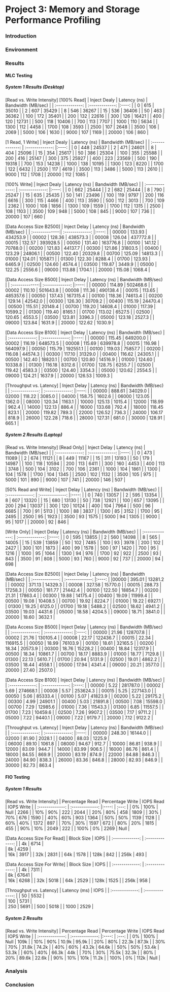 # Project 3: Memory and Storage Performance Profiling
### Introduction


### Environment


### Results
#### MLC Testing

##### System 1 Results (Desktop)
[Read vs. Write Intensity]
[100% Read]
| Inject Dealy    | Latency (ns)    | Bandwidth (MB/sec) |
| :-------------:    | :-------------:     |:----:     |
|        0          |       615          |    35010   |
|       2          |          607        |     35429   |
|       8          |         546        |    36267    |
|       15          |         536         |    36406    | 
|         50        |      463           |    36362    |
|       100          |      172           |   35401    | 
|       200          |        132         |    22616   | 
|       300          |      126            |   16421   |
|       400          |      120            |   12731    |
|       500          |          118        |    10406   |
|         700       |         113          |  7707     |
|         1000       |         110          |   5634    |
|         1300       |         112         |     4458  |
|         1700       |         108          |     3593  |
|         2500       |         107          |     2648  |
|         3500       |         106          |     2069  |
|         5000       |         106          |     1630  |
|         9000       |         107          |     1169  |
|         20000       |         106         |     860  |

[1 Read, 1 Write]
| Inject Dealy    | Latency (ns)    | Bandwidth (MB/sec) |
| :-------------:    | :-------------:     |:----:     |
|        0          |       448          |    24537   |
|       2          |          471        |     24601   |
|       8          |         404        |    25096    |
|       15          |         354         |    25617    | 
|         50        |      386           |    25304    |
|       100          |      355           |   25588    | 
|       200          |        416         |    25147   | 
|       300          |      375            |   25927   |
|       400          |      223            |   23569    |
|       500          |          190        |    19318   |
|         700       |         153          |  14238     |
|         1000       |         138          |   10195    |
|         1300       |         123         |     8220  |
|         1700       |         122          |     6432  |
|         2500       |         117          |     4619  |
|         3500       |         113          |     3486  |
|         5000       |         113          |     2610  |
|         9000       |         112          |     1708  |
|         20000       |         112         |     1085  |

[100% Write]
| Inject Dealy    | Latency (ns)    | Bandwidth (MB/sec) |
| :-------------:    | :-------------:     |:----:     |
|        0          |       662          |    25444   |
|       2          |          682        |     25444   |
|       8          |         790        |    25247    |
|       15          |         635         |    25435    | 
|         50        |      141           |    23496    |
|       100          |      119           |   9797    | 
|       200          |        116         |    6616   | 
|       300          |      115            |   4466   |
|       400          |      113            |   3590    |
|       500          |          112        |    3013   |
|         700       |         109          |  2362     |
|         1000       |         108          |   1856    |
|         1300       |         109         |     1559  |
|         1700       |         112          |     1315  |
|         2500       |         108          |     1103  |
|         3500       |         109          |     948  |
|         5000       |         108          |     845  |
|         9000       |         107          |     736  |
|         20000       |         107         |     660  |

[Data Access Size B2500]
| Inject Delay   | Latency (ns)    | Bandwidth (MB/sec) |
| :-------------:| :-------------: |:----:              |
 | 00000 | 133.93 |  434253.9 |
 | 00002 | 128.36 |  438573.3 |
 | 00008 | 126.04 |  437772.8 |
 | 00015 | 132.57 |  393928.5 |
 | 00050 | 131.40 |  163776.8 |
 | 00100 | 141.12 |   70788.0 |
 | 00200 | 121.83 |   44137.7 |
 | 00300 | 121.86 |   31803.5 |
 | 00400 | 123.29 |   24806.1 |
 | 00500 | 122.40 |   20329.8 |
 | 00700 | 125.09 |   14813.3 |
 | 01000 | 124.01 |   10587.1 |
 | 01300 | 122.30 |    8288.4 |
 | 01700 | 123.93 |    6465.9 |
 | 02500 | 124.60 |    4574.4 |
 | 03500 | 119.87 |    3449.9 |
 | 05000 | 122.25 |    2556.6 |
 | 09000 | 113.88 |    1704.1 |
 | 20000 | 115.08 |    1068.4 |

[Data Access Size B500]
| Inject Delay   | Latency (ns)    | Bandwidth (MB/sec) |
| :-------------:| :-------------: |:----:              |
 | 00000 | 114.89 |  502468.6 |
 | 00002 | 110.10 |  501643.8 |
 | 00008 | 111.36 |  490138.4 |
 | 00015 | 113.65 |  485357.6 |
 | 00050 | 137.43 |  167315.4 |
 | 00100 | 118.36 |   74613.4 |
 | 00200 | 129.14 |   42542.0 |
 | 00300 | 126.30 |   30709.2 |
 | 00400 | 115.19 |   24470.4 |
 | 00500 | 115.51 |   20149.4 |
 | 00700 | 119.20 |   14608.4 |
 | 01000 | 117.39 |   10599.2 |
 | 01300 | 119.40 |    8165.1 |
 | 01700 | 113.02 |    6527.5 |
 | 02500 | 120.65 |    4553.5 |
 | 03500 | 123.81 |    3396.3 |
 | 05000 | 123.18 |    2527.3 |
 | 09000 | 123.84 |    1631.9 |
 | 20000 | 122.62 |    1030.9 |

[Data Access Size B100]
| Inject Delay   | Latency (ns)    | Bandwidth (MB/sec) |
| :-------------:    | :-------------:     |:----:     |
| 00000 | 115.45 |  649200.0 |
| 00002 | 116.19 |  648573.5 |
| 00008 | 115.69 |  639978.8 |
| 00015 | 116.98 |  564097.9 |
| 00050 | 115.79 |  192551.1 |
| 00100 | 119.03 |   75857.7 |
| 00200 | 116.08 |   44574.3 |
| 00300 | 117.10 |   31329.0 |
| 00400 | 116.62 |   24305.1 |
| 00500 | 142.40 |   18820.1 |
| 00700 | 120.80 |   14516.9 |
| 01000 | 124.60 |   10338.8 |
| 01300 | 116.18 |    8312.6 |
| 01700 | 128.75 |    6255.7 |
| 02500 | 119.42 |    4583.3 |
| 03500 | 124.40 |    3354.3 |
| 05000 | 120.62 |    2554.5 |
| 09000 | 124.21 |    1637.9 |
| 20000 | 126.53 |    1009.3 |
 
[Throughput vs. Latency] 
| Inject Delay   | Latency (ns)    | Bandwidth (MB/sec) |
| :-------------:    | :-------------:     |:----:     |
| 00000 | 888.61  |  34029.0 |
| 02000 | 118.22  |   3085.0 |
| 04000 | 158.75  |   1602.6 |
| 06000 | 123.05  |   1362.0 |
| 08000 | 120.34  |   1163.1 |
| 10000 | 125.13  |   1015.4 |
| 12000 | 118.99  |    962.4 |
| 14000 | 122.13  |    886.4 |
| 16000 | 133.68  |    792.4 |
| 18000 | 118.45  |    823.1 |
| 20000 | 119.82  |    789.3 |
| 22000 | 126.52  |    736.3 |
| 24000 | 106.17  |    818.9 |
| 26000 | 122.28  |    718.6 |
| 28000 | 127.31  |    681.0 |
| 30000 | 128.91  |    665.1 |


##### System 2 Results (Laptop)
[Read vs. Write Intensity]
[Read Only]
| Inject Delay   | Latency (ns)    | Bandwidth (MB/sec) |
| :-------------:    | :-------------:     |:----:     |
|       0          |       473          |    11089   |
|       2          |          674        |     11121   |
|       8         |          449        |     11167   |
|       15         |         311         |     13193   |
|         50        |      179            |      14987  |
|       100          |      118            |     10594  |
|       200          |         113         |     6411  |
|       300         |      160            |     4453  |
|       400          |      113            |     3748  |
|      500          |        104        |     3102  |
|        700      |         106          |     2361  |
|        1000      |         104          |     1861  |
|        1300      |         104          |     1578  |
|        1700      |         104          |     1345  |
|        2500      |         102          |     1132  |
|        3500      |         105          |     975  |
|        5000      |        101         |     890  |
|        9000      |           107          |     741  |
|        20000      |         146         |     507  |

[50% Read and Write]
| Inject Delay   | Latency (ns)    | Bandwidth (MB/sec) |
| :-------------:    | :-------------:     |:----:     |
|       0          |       740          |    13057   |
|       2          |          595        |     13354   |
|       8         |          607        |     13320   |
|       15         |         680         |     13130   |
|         50        |      738            |      12921  |
|       100          |      657            |     13095  |
|       200          |         294         |     13037  |
|       300         |      120            |     10124  |
|       400          |      104            |     7964  |
|      500          |        96        |     6685  |
|        700      |         91          |     5113  |
|        1000      |         88          |     3837  |
|        1300      |         85          |     3152  |
|        1700      |         95          |     2495  |
|        2500      |         95          |     1923  |
|        3500      |         93          |     1575  |
|        5000      |        94         |     1305  |
|        9000      |           95          |     1017  |
|        20000      |         92         |     846  |

[Write Only]
| Inject Delay   | Latency (ns)    | Bandwidth (MB/sec) |
| :-------------:    | :-------------:     |:----:     |
|       0          |       595          |    13855   |
|       2          |          560        |     14098   |
|       8         |          565        |     14005   |
|       15         |         539         |     13859   |
|         50        |      102            |      7485  |
|       100          |      93            |     3978  |
|       200          |         102         |     2427  |
|       300         |      101            |     1873  |
|       400          |      99            |     1578  |
|      500          |        97        |     1420  |
|        700      |         95          |     1216  |
|        1000      |         95          |     1064  |
|        1300      |         94          |     976  |
|        1700      |         92          |     922  |
|        2500      |         93          |     843  |
|        3500      |         91          |     808  |
|        5000      |        93         |     760  |
|        9000      |           92          |     737  |
|        20000      |         94         |     698  |

[Data Access Size B2500]
| Inject Delay   | Latency (ns)    | Bandwidth (MB/sec) |
| :-------------:    | :-------------:     |:----:     |
|00000 | 395.01  |  13281.2 |
| 00002 | 371.13 |   14329.3 |
| 00008 | 327.58 |   15770.0 |
| 00015 | 288.73 |   17258.3 |
| 00050 | 181.77 |   21442.4  |
| 00100 | 122.50 |   18854.7 |
|  00200 |  21.31  |  17863.4  |
| 00300  | 19.88  |  14175.4  |
|  00400 |  19.09  |  11999.4 |
|  00500 |  19.08  |  10408.5 |
|  00700 |  19.92  |   8224.7  |
|   01000 |  19.22  |   6927.1  |
|  01300 |  19.25  |   6125.0 |
|   01700 |  19.18  |   5488.2  |
|    02500  | 18.62  |   4941.2  |
|   03500 |  19.03  |   4431.6  |
|  05000  | 18.58  |   4204.5  |
|  09000  | 18.71  |   3841.0 |
|  20000  | 18.60   |  3632.1  |

[Data Access Size B500]
| Inject Delay   | Latency (ns)    | Bandwidth (MB/sec) |
| :-------------:    | :-------------:     |:----:     |
| 00000  | 21.96 |  128707.8 |
| 00002  | 21.76 |  130105.4 |
| 00008  | 22.17 |  122436.7 |
| 00015  | 22.34 |  116915.5 |
| 00050  | 18.99 |   76103.9 |
| 00100  | 18.61 |   32165.5 |
| 00200  | 18.34 |   20573.9 |
| 00300  | 18.76 |   15228.2 |
| 00400  | 18.84 |   12317.9 |
| 00500  | 18.34 |   10861.7 |
| 00700  | 18.17 |    8883.9 |
| 01000  | 18.77 |    7129.8  |
| 01300  | 22.13 |    5610.7  |
| 01700  | 20.94 |    5131.9  |
| 02500  | 19.01 |    4862.2 |
| 03500  | 18.44 |    4558.1  |
| 05000  | 17.94 |    4341.4 |
| 09000  | 20.21 |    3577.0 |
| 20000  | 27.40 |    2507.0 |


[Data Access Size B100]
| Inject Delay   | Latency (ns)    | Bandwidth (MB/sec) |
| :-------------:    | :-------------:     |:----:     |
|  00000 |   5.22 |  281787.0 |
|  00002 |   5.69 |  274668.1 |
|  00008 |   5.57 |  253624.3 |
|  00015 |   5.25 |  227143.0 |
|  00050 |   5.06 |   85333.4 |
|  00100 |   5.07 |   41823.9 |
|  00200 |   5.22 |   29175.2 |
|  00300 |   4.99 |   24901.1 |
|  00400 |   5.03 |   21891.8 |
|  00500 |   7.08 |   15598.0 |
|  00700 |   7.29 |   12985.6 |
|  01000 |   7.36 |   11543.3 |
|  01300 |   6.85 |   11557.5 |
|  01700 |   7.23 |   10459.6 |
|  02500 |   7.26 |    9907.2 |
|  03500 |   7.17 |    9711.2 |
|  05000 |   7.22 |    9440.1 |
|  09000 |   7.22 |    9179.7 |
|  20000 |   7.12 |    9122.2 |
 
 
[Throughput vs. Latency] 
| Inject Delay   | Latency (ns)    | Bandwidth (MB/sec) |
| :-------------:    | :-------------:     |:----:     |
| 00000 | 248.30  |  16144.0 |
| 02000 |  81.90  |   2028.1 |
| 04000 |  88.03  |   1225.9 |  
| 06000 |  89.10  |   1061.8 |
| 08000 |  94.67  |    912.7 | 
| 10000 |  86.81  |    938.9 |
| 12000 |  83.09  |    944.7 |
| 14000 |  83.99  |    906.5 |
| 16000 |  86.76  |    861.4 |
| 18000 |  84.55  |    869.9 |
| 20000 |  83.19  |    874.9 |
| 22000 |  84.88  |    846.3 |
| 24000 |  84.90  |    838.3 |
| 26000 |  83.36  |    846.8 |
| 28000 |  82.93  |    846.9 |
| 30000 |  82.73  |    863.4 |
 
#### FIO Testing
##### System 1 Results
[Read vs. Write Intensity]
| Percentage Read    | Percentage Write    | IOPS Read | IOPS Write |
| :-------------:    | :-------------:     |:----:     | :---:      |
|        0%          |       100%          |    Null   | 2266       |
|       10%          |          90%        |     222   | 2044       |
|       20%          |          80%        |     458   | 1809       |
|       30%          |         70%         |     676   | 1590       |
|         40%        |      60%            |      903  | 1364       |
|       50%          |      50%            |     1139  | 1128       |
|       60%          |         40%         |     1372  | 897        |
|       70%          |      30%            |     1597  | 672        |
|       80%          |      20%            |     1815  | 455        |
|       90%          |          10%        |     2049  | 222        |
|         100%       |         0%          |     2269  | Null       |

[Data Access Size For Read]
| Block Size         |          IOPS       | 
| :-------------:    | :-------------:     |
|       4k          |       6714          |   
|       8k          |          4259       |     
|       16k          |          3917        | 
|       32k          |         2831         | 
|         64k        |      1578            | 
|       128k          |      842            | 
|       256k          |         493         |

[Data Access Size For Write]
| Block Size         |          IOPS       | 
| :-------------:    | :-------------:     |
|       4k          |       7311          |   
|       8k          |          67641      |     
|       16k          |          6268        | 
|       32k          |         5018         | 
|         64k        |      2529            | 
|       128k          |      1525            | 
|       256k          |         958         |

[Throughput vs. Latency]
| Latency (ms)         |          IOPS       | 
| :-------------:    | :-------------:     |
|       50          |       5532          |   
|       100          |          5731      |     
|       250          |          5691        | 
|       500          |         5018         | 
|         1000        |      2529            | 

##### System 2 Results
[Read vs. Write Intensity]
| Percentage Read    | Percentage Write    | IOPS Read | IOPS Write |
| :-------------:    | :-------------:     |:----:     | :---:      |
|        0%          |       100%          |    Null   | 109k       |
|       10%          |          90%        |     10.9k   | 95.9k       |
|       20%          |          80%        |     22.3k   | 87.3k       |
|       30%          |         70%         |     31.8k   | 74.2k       |
|         40%        |      60%            |      43.2k  | 64.6k       |
|       50%          |      50%            |     53.4k  | 53.3k       |
|       60%          |         40%         |     66.3k  | 44k        |
|       70%          |      30%            |     75.5k  | 32.3k        |
|       80%          |      20%            |     89.6k  | 22.6k        |
|       90%          |          10%        |     101k  | 11.2k        |
|         100%       |         0%          |     112k  | Null       |

### Analysis


### Conclusion
